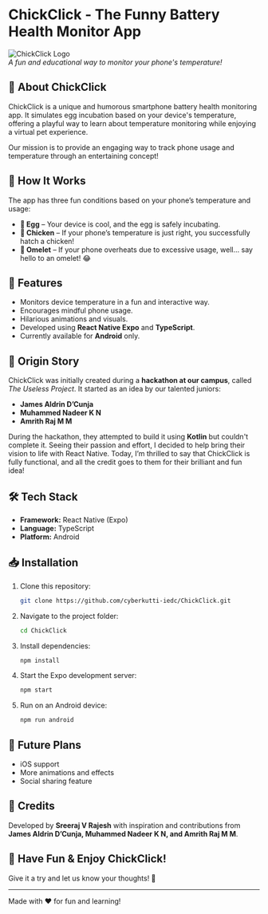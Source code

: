 # ChickClick - The Funny Battery Health Monitor App

![ChickClick Logo](https://yourlogo.com)  
*A fun and educational way to monitor your phone's temperature!*

## 📱 About ChickClick
ChickClick is a unique and humorous smartphone battery health monitoring app. It simulates egg incubation based on your device's temperature, offering a playful way to learn about temperature monitoring while enjoying a virtual pet experience.

Our mission is to provide an engaging way to track phone usage and temperature through an entertaining concept!

## 🐣 How It Works
The app has three fun conditions based on your phone’s temperature and usage:
- **🥚 Egg** – Your device is cool, and the egg is safely incubating.
- **🐔 Chicken** – If your phone’s temperature is just right, you successfully hatch a chicken!
- **🍳 Omelet** – If your phone overheats due to excessive usage, well… say hello to an omelet! 😂

## 🚀 Features
- Monitors device temperature in a fun and interactive way.
- Encourages mindful phone usage.
- Hilarious animations and visuals.
- Developed using **React Native Expo** and **TypeScript**.
- Currently available for **Android** only.

## 🎉 Origin Story
ChickClick was initially created during a **hackathon at our campus**, called *The Useless Project*. It started as an idea by our talented juniors:

- **James Aldrin D’Cunja**
- **Muhammed Nadeer K N**
- **Amrith Raj M M**

During the hackathon, they attempted to build it using **Kotlin** but couldn't complete it. Seeing their passion and effort, I decided to help bring their vision to life with React Native. Today, I’m thrilled to say that ChickClick is fully functional, and all the credit goes to them for their brilliant and fun idea!

## 🛠️ Tech Stack
- **Framework:** React Native (Expo)
- **Language:** TypeScript
- **Platform:** Android

## 📥 Installation
1. Clone this repository:
   ```sh
   git clone https://github.com/cyberkutti-iedc/ChickClick.git
   ```
2. Navigate to the project folder:
   ```sh
   cd ChickClick
   ```
3. Install dependencies:
   ```sh
   npm install
   ```
4. Start the Expo development server:
   ```sh
   npm start
   ```
5. Run on an Android device:
   ```sh
   npm run android
   ```

## 📌 Future Plans
- iOS support
- More animations and effects
- Social sharing feature

## 🤝 Credits
Developed by **Sreeraj V Rajesh** with inspiration and contributions from **James Aldrin D’Cunja, Muhammed Nadeer K N, and Amrith Raj M M**.

## 🐤 Have Fun & Enjoy ChickClick!
Give it a try and let us know your thoughts! 🎉

---
Made with ❤️ for fun and learning!